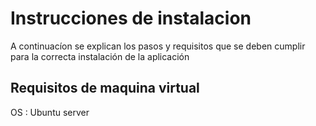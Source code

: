 # Instrucciones de instalacion
  A continuacíon se explican los pasos y requisitos que se deben cumplir para la correcta instalación de la aplicación
## Requisitos de maquina virtual
  OS : Ubuntu server 
